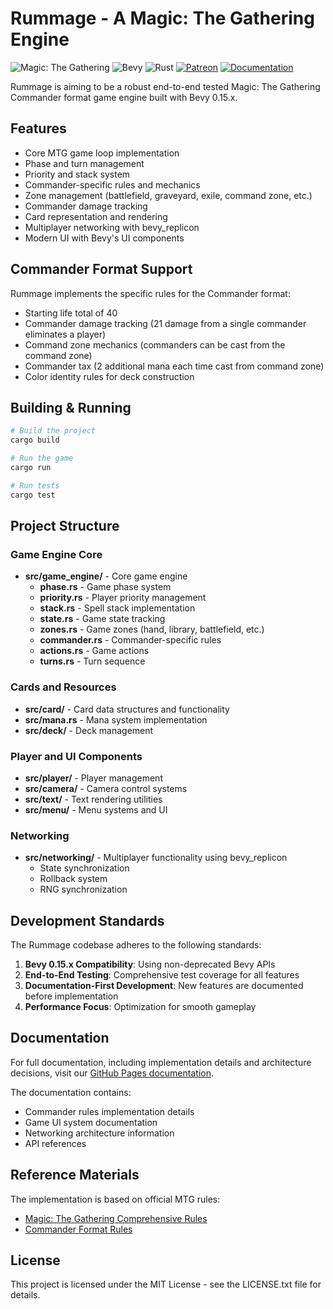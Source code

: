 # Rummage - A Magic: The Gathering Engine

![Magic: The Gathering](https://img.shields.io/badge/MTG-Commander-green)
![Bevy](https://img.shields.io/badge/Bevy-0.15.3-blue)
![Rust](https://img.shields.io/badge/Rust-2024-orange)
[![Patreon](https://img.shields.io/badge/Patreon-Support-FF424D?logo=patreon)](https://www.patreon.com/c/DabneyEngineeringIncorporated)
[![Documentation](https://img.shields.io/badge/Docs-GitHub%20Pages-brightgreen)](https://tyler274.github.io/rummage/)

Rummage is aiming to be a robust end-to-end tested Magic: The Gathering Commander format game engine built with Bevy 0.15.x.

## Features

- Core MTG game loop implementation
- Phase and turn management
- Priority and stack system
- Commander-specific rules and mechanics
- Zone management (battlefield, graveyard, exile, command zone, etc.)
- Commander damage tracking
- Card representation and rendering
- Multiplayer networking with bevy_replicon
- Modern UI with Bevy's UI components

## Commander Format Support

Rummage implements the specific rules for the Commander format:

- Starting life total of 40
- Commander damage tracking (21 damage from a single commander eliminates a player)
- Command zone mechanics (commanders can be cast from the command zone)
- Commander tax (2 additional mana each time cast from command zone)
- Color identity rules for deck construction

## Building & Running

```bash
# Build the project
cargo build

# Run the game
cargo run

# Run tests
cargo test
```

## Project Structure

### Game Engine Core
- **src/game_engine/** - Core game engine
  - **phase.rs** - Game phase system
  - **priority.rs** - Player priority management
  - **stack.rs** - Spell stack implementation
  - **state.rs** - Game state tracking
  - **zones.rs** - Game zones (hand, library, battlefield, etc.)
  - **commander.rs** - Commander-specific rules
  - **actions.rs** - Game actions
  - **turns.rs** - Turn sequence

### Cards and Resources
- **src/card/** - Card data structures and functionality
- **src/mana.rs** - Mana system implementation
- **src/deck/** - Deck management

### Player and UI Components
- **src/player/** - Player management 
- **src/camera/** - Camera control systems
- **src/text/** - Text rendering utilities
- **src/menu/** - Menu systems and UI

### Networking
- **src/networking/** - Multiplayer functionality using bevy_replicon
  - State synchronization
  - Rollback system
  - RNG synchronization

## Development Standards

The Rummage codebase adheres to the following standards:

1. **Bevy 0.15.x Compatibility**: Using non-deprecated Bevy APIs
2. **End-to-End Testing**: Comprehensive test coverage for all features
3. **Documentation-First Development**: New features are documented before implementation
4. **Performance Focus**: Optimization for smooth gameplay

## Documentation

For full documentation, including implementation details and architecture decisions, visit our [GitHub Pages documentation](https://tyler274.github.io/rummage/).

The documentation contains:
- Commander rules implementation details
- Game UI system documentation
- Networking architecture information
- API references

## Reference Materials

The implementation is based on official MTG rules:

- [Magic: The Gathering Comprehensive Rules](https://magic.wizards.com/en/rules)
- [Commander Format Rules](https://mtgcommander.net/index.php/rules/)

## License

This project is licensed under the MIT License - see the LICENSE.txt file for details.
